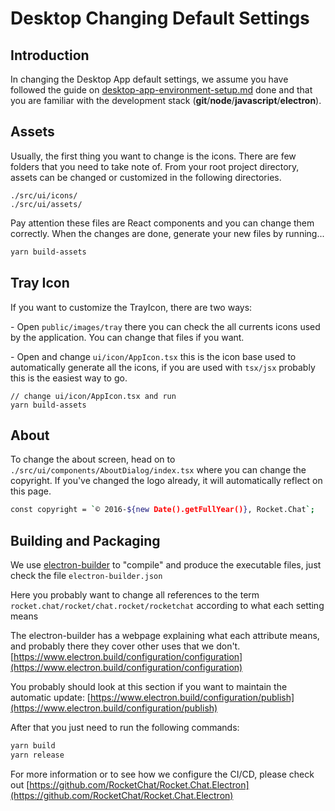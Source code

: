 # Desktop Changing Default Settings

## Introduction

In changing the Desktop App default settings, we assume you have followed the guide on [desktop-app-environment-setup.md](../desktop-app-environment-setup.md "mention") done and that you are familiar with the development stack (**git**/**node**/**javascript**/**electron**).

## Assets&#x20;

Usually, the first thing you want to change is the icons. There are few folders that you need to take note of. From your root project directory, assets can be changed or customized in the following directories.

```
./src/ui/icons/
./src/ui/assets/
```

Pay attention these files are React components and you can change them correctly. When the changes are done, generate your new files by running...

```bash
yarn build-assets
```

## Tray Icon

If you want to customize the TrayIcon, there are two ways:

\- Open `public/images/tray` there you can check the all currents icons used by the application. You can change that files if you want.

&#x20;\- Open and change `ui/icon/AppIcon.tsx` this is the icon base used to automatically generate all the icons, if you are used with `tsx/jsx` probably this is the easiest way to go.

```
// change ui/icon/AppIcon.tsx and run
yarn build-assets
```

## About

To change the about screen, head on to `./src/ui/components/AboutDialog/index.tsx` where you can change the copyright. If you've changed the logo already, it will automatically reflect on this page.

```bash
const copyright = `© 2016-${new Date().getFullYear()}, Rocket.Chat`;
```

## Building and Packaging

We use [electron-builder](https://www.electron.build) to "compile" and produce the executable files, just check the file `electron-builder.json`

Here you probably want to change all references to the term `rocket.chat/rocket/chat.rocket/rocketchat` according to what each setting means

The electron-builder has a webpage explaining what each attribute means, and probably there they cover other uses that we don't. [https://www.electron.build/configuration/configuration](https://www.electron.build/configuration/configuration)

You probably should look at this section if you want to maintain the automatic update: [https://www.electron.build/configuration/publish](https://www.electron.build/configuration/publish)

After that you just need to run the following commands:

```bash
yarn build
yarn release
```

For more information or to see how we configure the CI/CD, please check out [https://github.com/RocketChat/Rocket.Chat.Electron](https://github.com/RocketChat/Rocket.Chat.Electron)
